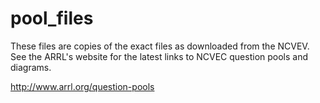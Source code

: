 # pool_files

These files are copies of the exact files as downloaded from the NCVEV.
See the ARRL's website for the latest links to NCVEC question pools and
diagrams.

http://www.arrl.org/question-pools


